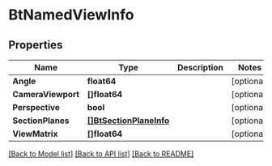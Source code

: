 # BtNamedViewInfo

## Properties

Name | Type | Description | Notes
------------ | ------------- | ------------- | -------------
**Angle** | **float64** |  | [optional] 
**CameraViewport** | **[]float64** |  | [optional] 
**Perspective** | **bool** |  | [optional] 
**SectionPlanes** | [**[]BtSectionPlaneInfo**](BTSectionPlaneInfo.md) |  | [optional] 
**ViewMatrix** | **[]float64** |  | [optional] 

[[Back to Model list]](../README.md#documentation-for-models) [[Back to API list]](../README.md#documentation-for-api-endpoints) [[Back to README]](../README.md)


